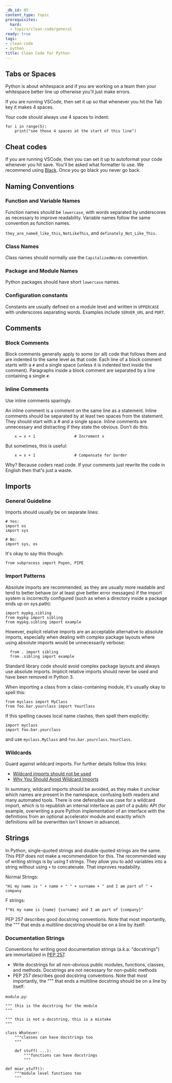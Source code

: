 ```yaml
---
_db_id: 85
content_type: topic
prerequisites:
  hard:
  - topics/clean-code/general
ready: true
tags:
- clean-code
- python
title: Clean Code for Python
---
```


## Tabs or Spaces

Python is about whitespace and if you are working on a team then your whitespace better line up otherwise you'll just make errors.

If you are running VSCode, then set it up so that whenever you hit the Tab key it makes 4 spaces.

Your code should always use 4 spaces to indent:

```
for i in range(5):
    print("see those 4 spaces at the start of this line")
```

## Cheat codes

If you are running VSCode, then you can set it up to autoformat your code whenever you hit save. You'll be asked what formatter to use. We recommend using [Black](https://github.com/psf/black). Once you go black you never go back.

## Naming Conventions

### Function and Variable Names

Function names should be `lowercase`, with words separated by underscores as necessary to improve readability.
Variable names follow the same convention as function names.

`they_are_named_like_this`, `NotLikeThis`, and `definately_Not_Like_This`.

### Class Names

Class names should normally use the `CapitalizedWords` convention.

### Package and Module Names

Python packages should have short `lowercase` names.

### Configuration constants

Constants are usually defined on a module level and written in `UPPERCASE` with underscores separating words. Examples include `SERVER_URL` and `PORT`.


## Comments

### Block Comments

Block comments generally apply to some (or all) code that follows them and are indented to the same level as that code. Each line of a block comment starts with a `#` and a single space (unless it is indented text inside the comment).
Paragraphs inside a block comment are separated by a line containing a single `#`.

### Inline Comments

Use inline comments sparingly.

An inline comment is a comment on the same line as a statement. Inline comments should be separated by at least two spaces from the statement. They should start with a # and a single space.
Inline comments are unnecessary and distracting if they state the obvious. Don't do this:

```
    x = x + 1                 # Increment x
```
But sometimes, this is useful:
```
    x = x + 1                 # Compensate for border
```
Why? Because coders read code. If your comments just rewrite the code in English then that's just a waste.

## Imports

### General Guideline

Imports should usually be on separate lines:

```
# Yes:
import os
import sys

# No:
import sys, os
```

It's okay to say this though:

```
from subprocess import Popen, PIPE
```

### Import Patterns

Absolute imports are recommended, as they are usually more readable and tend to better behave (or at least give better error messages) if the import system is incorrectly configured (such as when a directory inside a package ends up on sys.path):

```
import mypkg.sibling
from mypkg import sibling
from mypkg.sibling import example
```

However, explicit relative imports are an acceptable alternative to absolute imports, especially when dealing with complex package layouts where using absolute imports would be unnecessarily verbose:

      from . import sibling
      from .sibling import example

  Standard library code should avoid complex package layouts and always use absolute imports. Implicit relative imports should never be used and have been removed in Python 3.

When importing a class from a class-containing module, it's usually okay to spell this:

    from myclass import MyClass
    from foo.bar.yourclass import YourClass

If this spelling causes local name clashes, then spell them explicitly:

    import myclass
    import foo.bar.yourclass

and use `myclass.MyClass` and `foo.bar.yourclass.YourClass`.

### Wildcards

Guard against wildcard imports. For further details follow this links:
- [Wildcard imports should not be used](https://rules.sonarsource.com/python/RSPEC-2208)
- [Why You Should Avoid Wildcard Imports](https://www.youtube.com/shorts/A9AhKxSBZ0Q)

In summary, wildcard imports should be avoided, as they make it unclear which names are present in the namespace, confusing both readers and many automated tools. There is one defensible use case for a wildcard import, which is to republish an internal interface as part of a public API (for example, overwriting a pure Python implementation of an interface with the definitions from an optional accelerator module and exactly which definitions will be overwritten isn't known in advance).

## Strings

In Python, single-quoted strings and double-quoted strings are the same. This PEP does not make a recommendation for this. The recommended way of writing strings is by using f strings. They allow you to add variables into a string without using `+` to concatenate. That improves readability.

Normal Strings:

    "Hi my name is " + name + " " + surname + " and I am part of " + company

F strings:

    f"Hi my name is {name} {surname} and I am part of {company}"

PEP 257 describes good docstring conventions. Note that most importantly, the """ that ends a multiline docstring should be on a line by itself:


### Documentation Strings

Conventions for writing good documentation strings (a.k.a. "docstrings") are immortalized in [PEP 257](https://www.python.org/dev/peps/pep-0257).

- Write docstrings for all non-obvious public modules, functions, classes, and methods. Docstrings are not necessary for non-public methods
- PEP 257 describes good docstring conventions. Note that most importantly, the """ that ends a multiline docstring should be on a line by itself:

`module.py`:

```
""" this is the docstring for the module
"""

""" this is not a docstring, this is a mistake
"""

class Whatever:
    """classes can have docstrings too
    """

    def stuff( ...):
        """functions can have docstrings
        """

def moar_stuff():
    """module level functions too
    """
```
